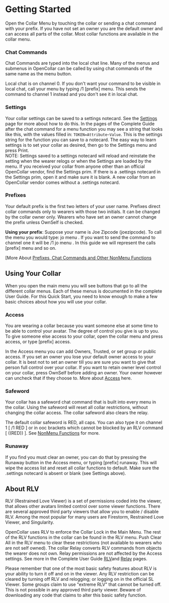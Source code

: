 # Getting Started
Open the Collar Menu by touching the collar or sending a chat command with your prefix.  If you have not set an owner you are the default owner and can access all parts of the collar.  Most collar functions are available in the collar menu. 

### Chat Commands
Chat Commands are typed into the local chat line. Many of the menus and submenus in OpenCollar can be called by using chat commands of the same name as the menu button.

Local chat is on channel 0. If you don't want your command to be visible in local chat, call your menu by typing /1 [prefix] menu. This sends the command to channel 1 instead and you don't see it in local chat.

### Settings
Your collar settings can be saved to a settings notecard.  See the [Settings](/docs/Settings) page for more about how to do this.  In the pages of the Complete Guide after the chat command for a menu function you may see a string that looks like this, with the values filled in:  `TOKEN=Attribute~Value`.  This is the settings string for the function you can save to a notecard. The easy way to learn settings is to set your collar as desired, then go to the Settings menu and press Print.  
NOTE: Settings saved to a settings notecard will reload and reinstate the setting when the wearer relogs or when the Settings are loaded by the menu.  If you received your collar from anyone other than an official OpenCollar vendor, find the Settings prim.  If there is a .settings notecard in the Settings prim, open it and make sure it is blank.  A new collar from an OpenCollar vendor comes without a .settings notecard.

### Prefixes

Your default prefix is the first two letters of your user name.  Prefixes direct collar commands only to wearers with those two initials.  It can be changed by the collar owner only.  Wearers who have set an owner cannot change the prefix unless OwnSelf is checked.  

**Using your prefix**:  Suppose your name is Joe Zipcode (joezipcode).  To call the menu you would type:  jo menu . If you want to send the command to channel one it will be /1 jo menu . In this guide we will represent the calls [prefix] menu and so on.

[More About [Prefixes, Chat Commands and Other NonMenu Functions](/docs/Prefixes,-Chat-Commands-and-Other-Non-Menu-Functions)
 
## Using Your Collar

When you open the main menu you will see buttons that go to all the different collar menus.  Each of these menus is documented in the complete User Guide.  For this Quick Start, you need to know enough to make a few basic choices about how you will use your collar.

### Access
You are wearing a collar because you want someone else at some time to be able to control your avatar.  The degree of control you give is up to you.  To give someone else access to your collar, open the collar menu and press access, or type [prefix] access.  

In the Access menu you can add Owners, Trusted, or set group or public access.  If you set an owner you lose your default owner access to your collar. It is best not to set an owner till you are sure you want to give that person full control over your collar. If you want to retain owner level control on your collar, press OwnSelf before adding an owner.  Your owner however can uncheck that if they choose to.  More about [Access](/docs/Access) here.

### Safeword

Your collar has a safeword chat command that is built into every menu in the collar.  Using the safeword will reset all collar restrictions, without changing the collar access.  The collar safeword also clears the relay.

The default collar safeword is RED, all caps.  You can also type it on channel 1 [ /1 RED ] or in ooc brackets which cannot be blocked by an RLV command [ ((RED)) ].  See [NonMenu Functions](/docs/Prefixes,-Chat-Commands-and-Other-Non-Menu-Functions) for more.

### Runaway

If you find you must clear an owner, you can do that by pressing the Runaway button in the Access menu, or typing [prefix] runaway.  This will wipe the access list and reset all collar functions to default.  Make sure the .settings notecard is absent or blank (see Settings above).

## About RLV

RLV (Restrained Love Viewer) is a set of permissions coded into the viewer, that allows other avatars limited control over some viewer functions. There are several approved third party viewers that allow you to enable / disable RLV. Among the most popular for many users are Firestorm, Restrained Love Viewer, and Singularity.

OpenCollar uses RLV to enforce the Collar Lock in the Main Menu.  The rest of the RLV functions in the collar can be found in the RLV menu.  Push Clear All in the RLV menu to clear these restrictions (not available to wearers who are not self owned).  The collar Relay converts RLV commands from objects the wearer does not own. Relay permissions are not affected by the Access settings. See more in the Complete User Guide [RLV](/docs/RLV)and [Relay](/docs/Relay) pages.

Please remember that one of the most basic safety features about RLV is your ability to turn it off and on in the viewer. Any RLV restriction can be cleared by turning off RLV and relogging; or logging on in the official SL Viewer. Some groups claim to use "extreme RLV" that cannot be turned off.  This is not possible in any approved third party viewer.  Beware of downloading any code that claims to alter this basic safety function.  
